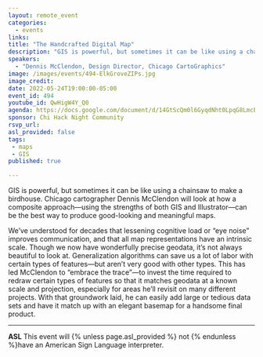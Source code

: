 ```yaml
---
layout: remote_event
categories:
  - events
links: 
title: "The Handcrafted Digital Map"
description: "GIS is powerful, but sometimes it can be like using a chainsaw to make a birdhouse. Chicago cartographer Dennis McClendon will look at how a composite approach—using the strengths of both GIS and Illustrator—can be the best way to produce good-looking and meaningful maps."
speakers:
  - "Dennis McClendon, Design Director, Chicago CartoGraphics"
image: /images/events/494-ElkGroveZIPs.jpg
image_credit: 
date: 2022-05-24T19:00:00-05:00
event_id: 494
youtube_id: QwHigW4Y_Q0
agenda: https://docs.google.com/document/d/14GtScQm0l6GyqdNht0LpqG8LmcEF7i3COjNJ06PaTj8/edit#
sponsor: Chi Hack Night Community
rsvp_url: 
asl_provided: false
tags:
 - maps
 - GIS
published: true

---
```


GIS is powerful, but sometimes it can be like using a chainsaw to make a birdhouse. Chicago cartographer Dennis McClendon will look at how a composite approach—using the strengths of both GIS and Illustrator—can be the best way to produce good-looking and meaningful maps.

We’ve understood for decades that lessening cognitive load or “eye noise” improves communication, and that all map representations have an intrinsic scale.  Though we now have wonderfully precise geodata, it’s not always beautiful to look at.  Generalization algorithms can save us a lot of labor with certain types of features—but aren’t very good with other types. This has led McClendon to “embrace the trace”—to invest the time required to redraw certain types of features so that it matches geodata at a known scale and projection, especially for areas he’ll revisit on many different projects.  With that groundwork laid, he can easily add large or tedious data sets and have it match up with an elegant basemap for a handsome final product. 

---

**ASL** This event will {% unless page.asl_provided %} not {% endunless %}have an American Sign Language interpreter.

